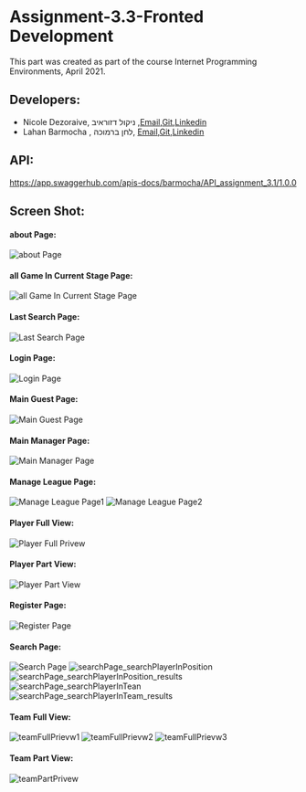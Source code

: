 # Assignment-3.3-Fronted Development

This part was created as part of the course Internet Programming Environments, April 2021.

## Developers:
  * Nicole Dezoraive, ניקול דזוראיב ,[Email](nicoled@post.bgu.ac.il),[Git](https://github.com/NicoleDezoraive),[Linkedin](https://www.linkedin.com/in/nicole-dezoraive-124b74168)
  * Lahan Barmocha , לחן ברמוכה, [Email](barmocha@post.bgu.ac.il),[Git](https://github.com/Barmocha),[Linkedin](https://www.linkedin.com/in/lahan-barmocha-3350ab156/) 

## API:
https://app.swaggerhub.com/apis-docs/barmocha/API_assignment_3.1/1.0.0


## Screen Shot:
#### about Page:
![about Page](https://github.com/NicoleDezoraive/Football-Association-Website-Frontend/blob/main/src/images/about.PNG)
#### all Game In Current Stage Page:
![all Game In Current Stage Page](https://github.com/NicoleDezoraive/Football-Association-Website-Frontend/blob/main/src/images/allGameInLeag.PNG)
#### Last Search Page:
![Last Search Page](https://github.com/NicoleDezoraive/Football-Association-Website-Frontend/blob/main/src/images/lastSearch.PNG)
#### Login Page:
![Login Page](https://github.com/NicoleDezoraive/Football-Association-Website-Frontend/blob/main/src/images/login.PNG)
#### Main Guest Page:
![Main Guest Page](https://github.com/NicoleDezoraive/Football-Association-Website-Frontend/blob/main/src/images/mainPagrGuest.PNG)
#### Main Manager Page:
![Main Manager Page](https://github.com/NicoleDezoraive/Football-Association-Website-Frontend/blob/main/src/images/mainPagrManagerOrUser.PNG)
#### Manage League Page:
![Manage League Page1](https://github.com/NicoleDezoraive/Football-Association-Website-Frontend/blob/main/src/images/manageLeague1.PNG)
![Manage League Page2](https://github.com/NicoleDezoraive/Football-Association-Website-Frontend/blob/main/src/images/manageLeague2.PNG)
#### Player Full View:
![Player Full Privew](https://github.com/NicoleDezoraive/Football-Association-Website-Frontend/blob/main/src/images/playerFullPrivew.PNG)
#### Player Part View:
![Player Part View](https://github.com/NicoleDezoraive/Football-Association-Website-Frontend/blob/main/src/images/playerPartPrivew.PNG)
#### Register Page:
![Register Page](https://github.com/NicoleDezoraive/Football-Association-Website-Frontend/blob/main/src/images/register.PNG)
#### Search Page:
![Search Page](https://github.com/NicoleDezoraive/Football-Association-Website-Frontend/blob/main/src/images/searchPage.PNG)
![searchPage_searchPlayerInPosition](https://github.com/NicoleDezoraive/Football-Association-Website-Frontend/blob/main/src/images/searchPage_searchPlayerInPosition.PNG)
![searchPage_searchPlayerInPosition_results](https://github.com/NicoleDezoraive/Football-Association-Website-Frontend/blob/main/src/images/searchPage_searchPlayerInPosition_results.PNG)
![searchPage_searchPlayerInTean](https://github.com/NicoleDezoraive/Football-Association-Website-Frontend/blob/main/src/images/searchPage_searchPlayerInTean.PNG)
![searchPage_searchPlayerInTeam_results](https://github.com/NicoleDezoraive/Football-Association-Website-Frontend/blob/main/src/images/searchPage_searchPlayerInTeam_results.PNG)
#### Team Full View:
![teamFullPrievw1](https://github.com/NicoleDezoraive/Football-Association-Website-Frontend/blob/main/src/images/teamFullPrievw1.PNG)
![teamFullPrievw2](https://github.com/NicoleDezoraive/Football-Association-Website-Frontend/blob/main/src/images/teamFullPrievw2.PNG)
![teamFullPrievw3](https://github.com/NicoleDezoraive/Football-Association-Website-Frontend/blob/main/src/images/teamFullPrievw3.PNG)
#### Team Part View:
![teamPartPrivew](https://github.com/NicoleDezoraive/Football-Association-Website-Frontend/blob/main/src/images/teamPartPrivew.PNG)

